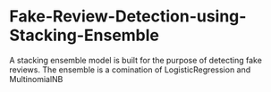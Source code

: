 # Fake-Review-Detection-using-Stacking-Ensemble
A stacking ensemble model is built for the purpose of detecting fake reviews. The ensemble is a comination of LogisticRegression and MultinomialNB
